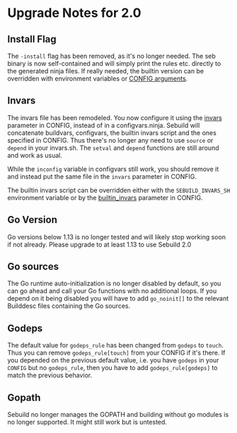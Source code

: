 # Upgrade Notes for 2.0

## Install Flag

The `-install` flag has been removed, as it's no longer needed. The seb binary
is now self-contained and will simply print the rules etc. directly to the
generated ninja files. If really needed, the builtin version can be overridden
with environment variables or
[CONFIG arguments](../descriptors/config.md#builtin_rules_ninja).

## Invars

The invars file has been remodeled. You now configure it using the
[invars](../descriptors/config.md#invars) parameter in CONFIG, instead of in a
configvars.ninja. Sebuild will concatenate buildvars, configvars, the builtin
invars script and the ones specified in CONFIG. Thus there's no longer any need
to use `source` or `depend` in your invars.sh. The `setval` and `depend`
functions are still around and work as usual.

While the `inconfig` variable in configvars still work, you should remove it
and instead put the same file in the `invars` parameter in CONFIG.

The builtin invars script can be overridden either with the `SEBUILD_INVARS_SH`
environment variable or by the
[builtin_invars](../descriptors/config.md#builtin_invars) parameter in CONFIG.

## Go Version

Go versions below 1.13 is no longer tested and will likely stop working soon
if not already. Please upgrade to at least 1.13 to use Sebuild 2.0

## Go sources

The Go runtime auto-initialization is no longer disabled by default, so you
can go ahead and call your Go functions with no additional loops. If you
depend on it being disabled you will have to add `go_noinit[]` to the
relevant Builddesc files containing the Go sources.

## Godeps

The default value for `godeps_rule` has been changed from `godeps` to `touch`.
Thus you can remove `godeps_rule[touch]` from your CONFIG if it's there.
If you depended on the previous default value, i.e. you have `godeps` in your
`CONFIG` but no `godeps_rule`, then you have to add `godeps_rule[godeps]` to
match the previous behavior.

## Gopath

Sebuild no longer manages the GOPATH and building without go modules is no
longer supported. It might still work but is untested.
